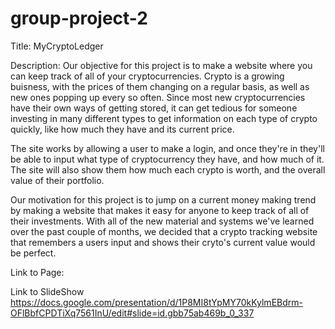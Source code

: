 # group-project-2

Title:
MyCryptoLedger

Description:
Our objective for this project is to make a website where you can keep track of all of your cryptocurrencies. Crypto is a growing buisness, with the prices of them changing on a regular basis, as well as new ones popping up every so often. Since most new cryptocurrencies have their own ways of getting stored, it can get tedious for someone investing in many different types to get information on each type of crypto quickly, like how much they have and its current price.

The site works by allowing a user to make a login, and once they're in they'll be able to input what type of cryptocurrency they have, and how much of it. The site will also show them how much each crypto is worth, and the overall value of their portfolio.

Our motivation for this project is to jump on a current money making trend by making a website that makes it easy for anyone to keep track of all of their investments. With all of the new material and systems we've learned over the past couple of months, we decided that a crypto tracking website that remembers a users input and shows their cryto's current value would be perfect. 
 


Link to Page:


Link to SlideShow
https://docs.google.com/presentation/d/1P8MI8tYpMY70kKylmEBdrm-OFlBbfCPDTiXq7561InU/edit#slide=id.gbb75ab469b_0_337